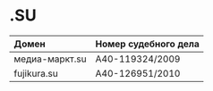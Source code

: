 # .SU

| Домен | Номер судебного дела |
| :--- | :--- |
| медиа-маркт.su | А40-119324/2009 |
| fujikura.su | А40-126951/2010 |

